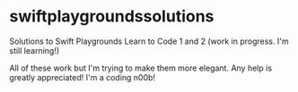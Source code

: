 # swiftplaygroundssolutions
Solutions to Swift Playgrounds Learn to Code 1 and 2 (work in progress. I'm still learning!)

All of these work but I'm trying to make them more elegant. Any help is greatly appreciated! I'm a coding n00b!

